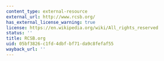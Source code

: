 ```yaml
---
content_type: external-resource
external_url: http://www.rcsb.org/
has_external_license_warning: true
license: https://en.wikipedia.org/wiki/All_rights_reserved
status: ''
title: RCSB.org
uid: 05bf3826-c1fd-4dbf-bf71-da9c8fefaf55
wayback_url: ''
---
```

